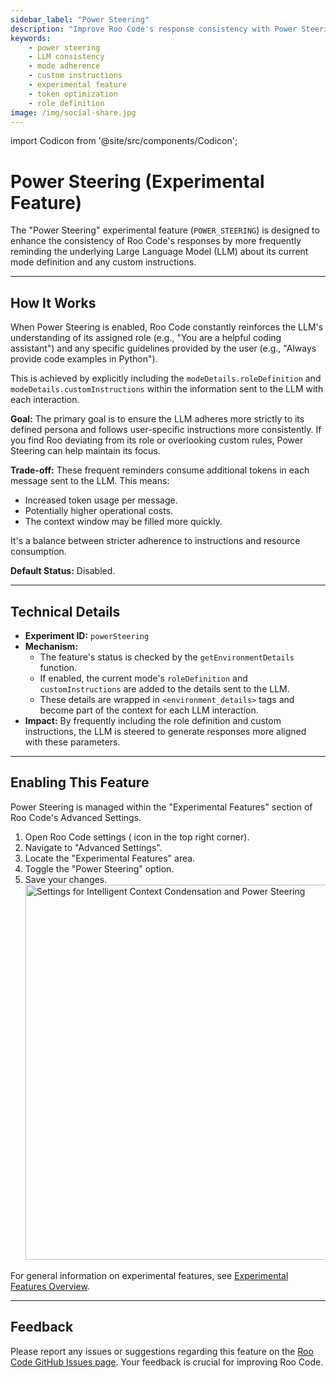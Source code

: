 ```yaml
---
sidebar_label: "Power Steering"
description: "Improve Roo Code's response consistency with Power Steering. This experimental feature reinforces mode definitions and custom instructions for better adherence to assigned roles."
keywords:
    - power steering
    - LLM consistency
    - mode adherence
    - custom instructions
    - experimental feature
    - token optimization
    - role definition
image: /img/social-share.jpg
---
```


import Codicon from '@site/src/components/Codicon';

# Power Steering (Experimental Feature)

The "Power Steering" experimental feature (`POWER_STEERING`) is designed to enhance the consistency of Roo Code's responses by more frequently reminding the underlying Large Language Model (LLM) about its current mode definition and any custom instructions.

---

## How It Works

When Power Steering is enabled, Roo Code constantly reinforces the LLM's understanding of its assigned role (e.g., "You are a helpful coding assistant") and any specific guidelines provided by the user (e.g., "Always provide code examples in Python").

This is achieved by explicitly including the `modeDetails.roleDefinition` and `modeDetails.customInstructions` within the information sent to the LLM with each interaction.

**Goal:**
The primary goal is to ensure the LLM adheres more strictly to its defined persona and follows user-specific instructions more consistently. If you find Roo deviating from its role or overlooking custom rules, Power Steering can help maintain its focus.

**Trade-off:**
These frequent reminders consume additional tokens in each message sent to the LLM. This means:

- Increased token usage per message.
- Potentially higher operational costs.
- The context window may be filled more quickly.

It's a balance between stricter adherence to instructions and resource consumption.

**Default Status:** Disabled.

---

## Technical Details

- **Experiment ID:** `powerSteering`
- **Mechanism:**
    - The feature's status is checked by the `getEnvironmentDetails` function.
    - If enabled, the current mode's `roleDefinition` and `customInstructions` are added to the details sent to the LLM.
    - These details are wrapped in `<environment_details>` tags and become part of the context for each LLM interaction.
- **Impact:** By frequently including the role definition and custom instructions, the LLM is steered to generate responses more aligned with these parameters.

---

## Enabling This Feature

Power Steering is managed within the "Experimental Features" section of Roo Code's Advanced Settings.

1.  Open Roo Code settings (<Codicon name="gear" /> icon in the top right corner).
2.  Navigate to "Advanced Settings".
3.  Locate the "Experimental Features" area.
4.  Toggle the "Power Steering" option.
5.  Save your changes.
    <img src="/img/power-steering/power-steering.png" alt="Settings for Intelligent Context Condensation and Power Steering" width="600" />

For general information on experimental features, see [Experimental Features Overview](/features/experimental/experimental-features).

---

## Feedback

Please report any issues or suggestions regarding this feature on the [Roo Code GitHub Issues page](https://github.com/RooCodeInc/Roo-Code/issues). Your feedback is crucial for improving Roo Code.
